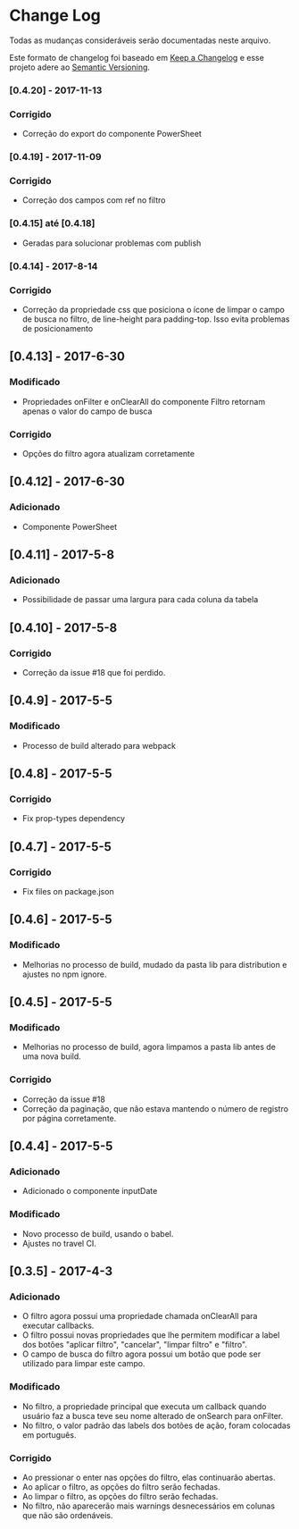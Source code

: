 # Change Log
Todas as mudanças consideráveis serão documentadas neste arquivo.

Este formato de changelog foi baseado em [Keep a Changelog](http://keepachangelog.com/)
e esse projeto adere ao [Semantic Versioning](http://semver.org/).

### [0.4.20] - 2017-11-13
### Corrigido
- Correção do export do componente PowerSheet

### [0.4.19] - 2017-11-09
### Corrigido
- Correção dos campos com ref no filtro

### [0.4.15] até [0.4.18]
 - Geradas para solucionar problemas com publish

### [0.4.14] - 2017-8-14
### Corrigido
- Correção da propriedade css que posiciona o ícone de limpar o campo de busca no filtro, de line-height para padding-top. Isso evita problemas de posicionamento

## [0.4.13] - 2017-6-30
### Modificado
- Propriedades onFilter e onClearAll do componente Filtro retornam apenas o valor do campo de busca

### Corrigido
- Opções do filtro agora atualizam corretamente

## [0.4.12] - 2017-6-30
### Adicionado
- Componente PowerSheet

## [0.4.11] - 2017-5-8
### Adicionado
- Possibilidade de passar uma largura para cada coluna da tabela

## [0.4.10] - 2017-5-8
### Corrigido
- Correção da issue #18 que foi perdido.

## [0.4.9] - 2017-5-5
### Modificado
- Processo de build alterado para webpack

## [0.4.8] - 2017-5-5
### Corrigido
- Fix prop-types dependency

## [0.4.7] - 2017-5-5
### Corrigido
- Fix files on package.json

## [0.4.6] - 2017-5-5
### Modificado
- Melhorias no processo de build, mudado da pasta lib para distribution e ajustes no npm ignore.

## [0.4.5] - 2017-5-5
### Modificado
- Melhorias no processo de build, agora limpamos a pasta lib antes de uma nova build.

### Corrigido
- Correção da issue #18
- Correção da paginação, que não estava mantendo o número de registro por página corretamente.

## [0.4.4] - 2017-5-5
### Adicionado
- Adicionado o componente inputDate

### Modificado
- Novo processo de build, usando o babel.
- Ajustes no travel CI.


## [0.3.5] - 2017-4-3
### Adicionado
- O filtro agora possui uma propriedade chamada onClearAll para executar callbacks.
- O filtro possui novas propriedades que lhe permitem modificar a label dos botões "aplicar filtro", "cancelar", "limpar filtro" e "filtro".
- O campo de busca do filtro agora possui um botão que pode ser utilizado para limpar este campo.

### Modificado
- No filtro, a propriedade principal que executa um callback quando usuário faz a busca teve seu nome alterado de onSearch para onFilter.
- No filtro, o valor padrão das labels dos botões de ação, foram colocadas em português.

### Corrigido
- Ao pressionar o enter nas opções do filtro, elas continuarão abertas.
- Ao aplicar o filtro, as opções do filtro serão fechadas.
- Ao limpar o filtro, as opções do filtro serão fechadas.
- No filtro,  não aparecerão mais warnings desnecessários em colunas que não são ordenáveis.
